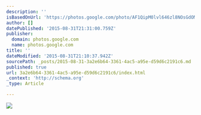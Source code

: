 ```yaml
---
description: ''
isBasedOnUrl: 'https://photos.google.com/photo/AF1QipM0lvl646zl8NOsGdOMmPo9Sgy4YHr9F6Opd5Dr'
author: []
datePublished: '2015-08-31T21:31:00.759Z'
publisher:
  domain: photos.google.com
  name: photos.google.com
title: ''
dateModified: '2015-08-31T21:10:37.942Z'
sourcePath: _posts/2015-08-31-3a2e6b64-3361-4ac5-a95e-d59d6c2191c6.md
published: true
url: 3a2e6b64-3361-4ac5-a95e-d59d6c2191c6/index.html
_context: 'http://schema.org'
_type: Article

---
```

![](https://lh3.googleusercontent.com/KO8FOpQ40y_YwZxPdmfOPmSnP3OCMqAxImQI1CjvUvAK=w1384-h778-no)